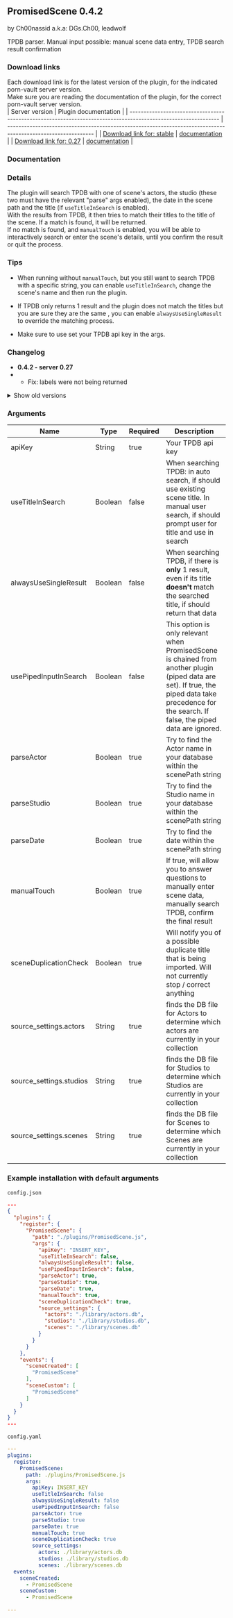 ## PromisedScene 0.4.2

by Ch00nassid a.k.a: DGs.Ch00, leadwolf

TPDB parser. Manual input possible: manual scene data entry, TPDB search result confirmation

### Download links
Each download link is for the latest version of the plugin, for the indicated porn-vault server version.  
Make sure you are reading the documentation of the plugin, for the correct porn-vault server version.  
| Server version                                                                                                 | Plugin documentation                                                                                          |
| -------------------------------------------------------------------------------------------------------------- | ------------------------------------------------------------------------------------------------------------- |
| [Download link for: stable](https://raw.githubusercontent.com/porn-vault/plugins/master/dist/PromisedScene.js) | [documentation](https://github.com/porn-vault/porn-vault-plugins/blob/master/plugins/PromisedScene/README.md) |
| [Download link for: 0.27](https://raw.githubusercontent.com/porn-vault/plugins/0.27/dist/PromisedScene.js)     | [documentation](https://github.com/porn-vault/porn-vault-plugins/blob/0.27/plugins/PromisedScene/README.md)   |


### Documentation

### Details

The plugin will search TPDB with one of scene's actors, the studio (these two must have the relevant "parse" args enabled), the date in the scene path and the title (if `useTitleInSearch` is enabled).  
With the results from TPDB, it then tries to match their titles to the title of the scene. If a match is found, it will be returned.  
If no match is found, and `manualTouch` is enabled, you will be able to interactively search or enter the scene's details, until you confirm the result or quit the process.

### Tips

- When running without `manualTouch`, but you still want to search TPDB with a specific string, you can enable `useTitleInSearch`, change the scene's name and then run the plugin.

- If TPDB only returns 1 result and the plugin does not match the titles but you are sure they are the same , you can enable `alwaysUseSingleResult` to override the matching process.

- Make sure to use set your TPDB api key in the args.

### Changelog

- **0.4.2 - server 0.27**
- - Fix: labels were not being returned

<details>
  <summary>Show old versions</summary>
  
- **0.4.1 - server 0.27**
- - Added API key support for 0.4.0 series (see 0.3.2).

- **0.4.0 - server 0.27**
- - Added support for porn-vault 0.27

- **0.3.2 - server 0.26**
- - As of 15/04/2021, an API key is required. See `args.apiKey`

</details>


### Arguments

| Name                    | Type    | Required | Description                                                                                                                                                                                        |
| ----------------------- | ------- | -------- | -------------------------------------------------------------------------------------------------------------------------------------------------------------------------------------------------- |
| apiKey                  | String  | true     | Your TPDB api key                                                                                                                                                                                  |
| useTitleInSearch        | Boolean | false    | When searching TPDB: in auto search, if should use existing scene title. In manual user search, if should prompt user for title and use in search                                                  |
| alwaysUseSingleResult   | Boolean | false    | When searching TPDB, if there is **only** 1 result, even if its title **doesn't** match the searched title, if should return that data                                                             |
| usePipedInputInSearch   | Boolean | false    | This option is only relevant when PromisedScene is chained from another plugin (piped data are set). If true, the piped data take precedence for the search. If false, the piped data are ignored. |
| parseActor              | Boolean | true     | Try to find the Actor name in your database within the scenePath string                                                                                                                            |
| parseStudio             | Boolean | true     | Try to find the Studio name in your database within the scenePath string                                                                                                                           |
| parseDate               | Boolean | true     | Try to find the date within the scenePath string                                                                                                                                                   |
| manualTouch             | Boolean | true     | If true, will allow you to answer questions to manually enter scene data, manually search TPDB, confirm the final result                                                                           |
| sceneDuplicationCheck   | Boolean | true     | Will notify you of a possible duplicate title that is being imported.  Will not currently stop / correct anything                                                                                  |
| source_settings.actors  | String  | true     | finds the DB file for Actors to determine which actors are currently in your collection                                                                                                            |
| source_settings.studios | String  | true     | finds the DB file for Studios to determine which Studios are currently in your collection                                                                                                          |
| source_settings.scenes  | String  | true     | finds the DB file for Scenes to determine which Scenes are currently in your collection                                                                                                            |

### Example installation with default arguments

`config.json`

```json
---
{
  "plugins": {
    "register": {
      "PromisedScene": {
        "path": "./plugins/PromisedScene.js",
        "args": {
          "apiKey": "INSERT_KEY",
          "useTitleInSearch": false,
          "alwaysUseSingleResult": false,
          "usePipedInputInSearch": false,
          "parseActor": true,
          "parseStudio": true,
          "parseDate": true,
          "manualTouch": true,
          "sceneDuplicationCheck": true,
          "source_settings": {
            "actors": "./library/actors.db",
            "studios": "./library/studios.db",
            "scenes": "./library/scenes.db"
          }
        }
      }
    },
    "events": {
      "sceneCreated": [
        "PromisedScene"
      ],
      "sceneCustom": [
        "PromisedScene"
      ]
    }
  }
}
---
```

`config.yaml`

```yaml
---
plugins:
  register:
    PromisedScene:
      path: ./plugins/PromisedScene.js
      args:
        apiKey: INSERT_KEY
        useTitleInSearch: false
        alwaysUseSingleResult: false
        usePipedInputInSearch: false
        parseActor: true
        parseStudio: true
        parseDate: true
        manualTouch: true
        sceneDuplicationCheck: true
        source_settings:
          actors: ./library/actors.db
          studios: ./library/studios.db
          scenes: ./library/scenes.db
  events:
    sceneCreated:
      - PromisedScene
    sceneCustom:
      - PromisedScene

---

```

